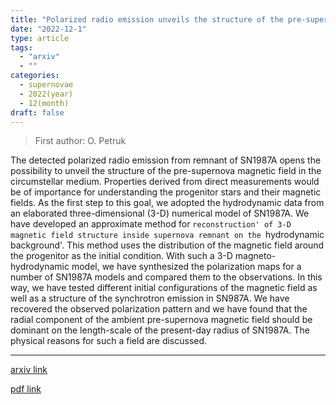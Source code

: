 ```yaml
---
title: "Polarized radio emission unveils the structure of the pre-supernova circumstellar magnetic field and the radio emission in SN1987A"
date: "2022-12-1"
type: article
tags:
  - "arxiv"
  - ""
categories:
  - supernovae
  - 2022(year)
  - 12(month)
draft: false
---
```


> First author: O. Petruk

 The detected polarized radio emission from remnant of SN1987A opens the
possibility to unveil the structure of the pre-supernova magnetic field in the
circumstellar medium. Properties derived from direct measurements would be of
importance for understanding the progenitor stars and their magnetic fields. As
the first step to this goal, we adopted the hydrodynamic data from an
elaborated three-dimensional (3-D) numerical model of SN1987A. We have
developed an approximate method for `reconstruction' of 3-D magnetic field
structure inside supernova remnant on the `hydrodynamic background'. This
method uses the distribution of the magnetic field around the progenitor as the
initial condition. With such a 3-D magneto-hydrodynamic model, we have
synthesized the polarization maps for a number of SN1987A models and compared
them to the observations. In this way, we have tested different initial
configurations of the magnetic field as well as a structure of the synchrotron
emission in SN987A. We have recovered the observed polarization pattern and we
have found that the radial component of the ambient pre-supernova magnetic
field should be dominant on the length-scale of the present-day radius of
SN1987A. The physical reasons for such a field are discussed.

---
[arxiv link](http://arxiv.org/abs/2212.00656v1)

[pdf link](http://arxiv.org/pdf/2212.00656v1)